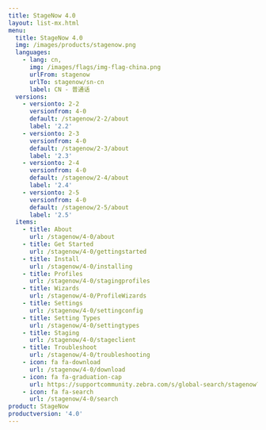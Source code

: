 ```yaml
---
title: StageNow 4.0
layout: list-mx.html
menu:
  title: StageNow 4.0
  img: /images/products/stagenow.png
  languages:
    - lang: cn,
      img: /images/flags/img-flag-china.png
      urlFrom: stagenow
      urlTo: stagenow/sn-cn
      label: CN - 普通话
  versions:
    - versionto: 2-2
      versionfrom: 4-0
      default: /stagenow/2-2/about
      label: '2.2'
    - versionto: 2-3
      versionfrom: 4-0
      default: /stagenow/2-3/about
      label: '2.3'
    - versionto: 2-4
      versionfrom: 4-0
      default: /stagenow/2-4/about
      label: '2.4'
    - versionto: 2-5
      versionfrom: 4-0
      default: /stagenow/2-5/about
      label: '2.5'
  items:
    - title: About
      url: /stagenow/4-0/about
    - title: Get Started
      url: /stagenow/4-0/gettingstarted
    - title: Install
      url: /stagenow/4-0/installing
    - title: Profiles
      url: /stagenow/4-0/stagingprofiles
    - title: Wizards
      url: /stagenow/4-0/ProfileWizards
    - title: Settings
      url: /stagenow/4-0/settingconfig
    - title: Setting Types
      url: /stagenow/4-0/settingtypes
    - title: Staging
      url: /stagenow/4-0/stageclient
    - title: Troubleshoot
      url: /stagenow/4-0/troubleshooting
    - icon: fa fa-download
      url: /stagenow/4-0/download    
    - icon: fa fa-graduation-cap
      url: https://supportcommunity.zebra.com/s/global-search/stagenow?language=en_US
    - icon: fa fa-search
      url: /stagenow/4-0/search
product: StageNow
productversion: '4.0'
---
```














